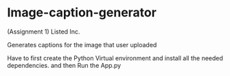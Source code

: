 # Image-caption-generator
(Assignment 1) Listed Inc.

Generates captions for the image that user uploaded

Have to first create the Python Virtual environment and install all the needed dependencies. and then Run the App.py

